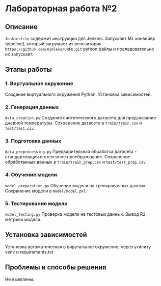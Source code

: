 # Лабораторная работа №2

## Описание

`Jenkinsfile` содержит инструкции для Jenkins. Запускает ML конвейер (pipeline), который загружает из репозитория `https://github.com/nymless/URFU.git` python файлы и последовательно их запускает.

## Этапы работы

### 1. Виртуальное окружение

Создание виртуального окружения Python. Установка зависимостей.

### 2. Генерация данных

`data_creation.py` Cоздание синтетического датасета для предсказание дневной температуры. Сохранение датасета в `train/train.csv` и `test/test.csv`.

### 3. Подготовка данных

`data_preprocessing.py` Предварительная обработка датасета - стандартизация и степенное преобразование. Сохранение обработанных данных в `train/train_prep.csv` и `test/test_prep.csv`.

### 4. Обучение модели

`model_preparation.py` Обучение модели на тренировачных данных. Сохранение модели в `model/model.pkl`.

### 5. Тестирование модели

`model_testing.py` Проверка модели на тестовых данных. Вывод R2-метрики модели.

## Установка зависимостей

Установка автоматическая в вирутальное окружение, через утилиту venv и requirements.txt

## Проблемы и способы решения

Не выявлены.
